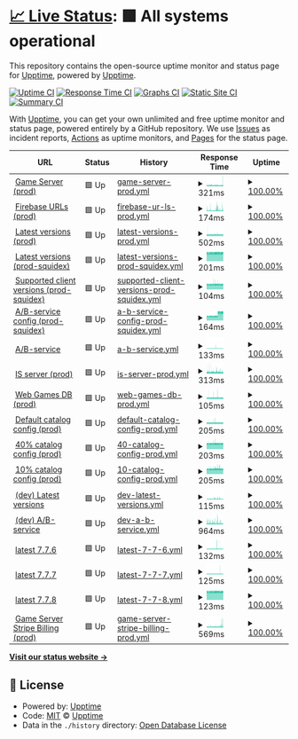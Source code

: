 # [📈 Live Status](https://upptime.github.io/upptime): <!--live status--> **🟩 All systems operational**

This repository contains the open-source uptime monitor and status page for [Upptime](https://upptime.js.org), powered by [Upptime](https://github.com/upptime/upptime).

[![Uptime CI](https://github.com/Zebrainy/upptime/workflows/Uptime%20CI/badge.svg)](https://github.com/Zebrainy/upptime/actions?query=workflow%3A%22Uptime+CI%22)
[![Response Time CI](https://github.com/Zebrainy/upptime/workflows/Response%20Time%20CI/badge.svg)](https://github.com/Zebrainy/upptime/actions?query=workflow%3A%22Response+Time+CI%22)
[![Graphs CI](https://github.com/Zebrainy/upptime/workflows/Graphs%20CI/badge.svg)](https://github.com/Zebrainy/upptime/actions?query=workflow%3A%22Graphs+CI%22)
[![Static Site CI](https://github.com/Zebrainy/upptime/workflows/Static%20Site%20CI/badge.svg)](https://github.com/Zebrainy/upptime/actions?query=workflow%3A%22Static+Site+CI%22)
[![Summary CI](https://github.com/Zebrainy/upptime/workflows/Summary%20CI/badge.svg)](https://github.com/Zebrainy/upptime/actions?query=workflow%3A%22Summary+CI%22)

With [Upptime](https://upptime.js.org), you can get your own unlimited and free uptime monitor and status page, powered entirely by a GitHub repository. We use [Issues](https://github.com/upptime/upptime/issues) as incident reports, [Actions](https://github.com/Zebrainy/upptime/actions) as uptime monitors, and [Pages](https://upptime.github.io/upptime) for the status page.

<!--start: status pages-->
<!-- This summary is generated by Upptime (https://github.com/upptime/upptime) -->
<!-- Do not edit this manually, your changes will be overwritten -->
<!-- prettier-ignore -->
| URL | Status | History | Response Time | Uptime |
| --- | ------ | ------- | ------------- | ------ |
| <img alt="" src="https://favicons.githubusercontent.com/api.skazbuka.org" height="13"> [Game Server (prod)](https://api.skazbuka.org/api/Version) | 🟩 Up | [game-server-prod.yml](https://github.com/Zebrainy/upptime/commits/HEAD/history/game-server-prod.yml) | <details><summary><img alt="Response time graph" src="./graphs/game-server-prod/response-time-week.png" height="20"> 321ms</summary><br><a href="https://Zebrainy.github.io/upptime/history/game-server-prod"><img alt="Response time 344" src="https://img.shields.io/endpoint?url=https%3A%2F%2Fraw.githubusercontent.com%2FZebrainy%2Fupptime%2FHEAD%2Fapi%2Fgame-server-prod%2Fresponse-time.json"></a><br><a href="https://Zebrainy.github.io/upptime/history/game-server-prod"><img alt="24-hour response time 310" src="https://img.shields.io/endpoint?url=https%3A%2F%2Fraw.githubusercontent.com%2FZebrainy%2Fupptime%2FHEAD%2Fapi%2Fgame-server-prod%2Fresponse-time-day.json"></a><br><a href="https://Zebrainy.github.io/upptime/history/game-server-prod"><img alt="7-day response time 321" src="https://img.shields.io/endpoint?url=https%3A%2F%2Fraw.githubusercontent.com%2FZebrainy%2Fupptime%2FHEAD%2Fapi%2Fgame-server-prod%2Fresponse-time-week.json"></a><br><a href="https://Zebrainy.github.io/upptime/history/game-server-prod"><img alt="30-day response time 339" src="https://img.shields.io/endpoint?url=https%3A%2F%2Fraw.githubusercontent.com%2FZebrainy%2Fupptime%2FHEAD%2Fapi%2Fgame-server-prod%2Fresponse-time-month.json"></a><br><a href="https://Zebrainy.github.io/upptime/history/game-server-prod"><img alt="1-year response time 344" src="https://img.shields.io/endpoint?url=https%3A%2F%2Fraw.githubusercontent.com%2FZebrainy%2Fupptime%2FHEAD%2Fapi%2Fgame-server-prod%2Fresponse-time-year.json"></a></details> | <details><summary><a href="https://Zebrainy.github.io/upptime/history/game-server-prod">100.00%</a></summary><a href="https://Zebrainy.github.io/upptime/history/game-server-prod"><img alt="All-time uptime 99.94%" src="https://img.shields.io/endpoint?url=https%3A%2F%2Fraw.githubusercontent.com%2FZebrainy%2Fupptime%2FHEAD%2Fapi%2Fgame-server-prod%2Fuptime.json"></a><br><a href="https://Zebrainy.github.io/upptime/history/game-server-prod"><img alt="24-hour uptime 100.00%" src="https://img.shields.io/endpoint?url=https%3A%2F%2Fraw.githubusercontent.com%2FZebrainy%2Fupptime%2FHEAD%2Fapi%2Fgame-server-prod%2Fuptime-day.json"></a><br><a href="https://Zebrainy.github.io/upptime/history/game-server-prod"><img alt="7-day uptime 100.00%" src="https://img.shields.io/endpoint?url=https%3A%2F%2Fraw.githubusercontent.com%2FZebrainy%2Fupptime%2FHEAD%2Fapi%2Fgame-server-prod%2Fuptime-week.json"></a><br><a href="https://Zebrainy.github.io/upptime/history/game-server-prod"><img alt="30-day uptime 99.98%" src="https://img.shields.io/endpoint?url=https%3A%2F%2Fraw.githubusercontent.com%2FZebrainy%2Fupptime%2FHEAD%2Fapi%2Fgame-server-prod%2Fuptime-month.json"></a><br><a href="https://Zebrainy.github.io/upptime/history/game-server-prod"><img alt="1-year uptime 99.94%" src="https://img.shields.io/endpoint?url=https%3A%2F%2Fraw.githubusercontent.com%2FZebrainy%2Fupptime%2FHEAD%2Fapi%2Fgame-server-prod%2Fuptime-year.json"></a></details>
| <img alt="" src="https://favicons.githubusercontent.com/api-7872423500061383086-499814.firebaseio.com" height="13"> [Firebase URLs (prod)](https://api-7872423500061383086-499814.firebaseio.com/config/urls/v3.json) | 🟩 Up | [firebase-ur-ls-prod.yml](https://github.com/Zebrainy/upptime/commits/HEAD/history/firebase-ur-ls-prod.yml) | <details><summary><img alt="Response time graph" src="./graphs/firebase-ur-ls-prod/response-time-week.png" height="20"> 174ms</summary><br><a href="https://Zebrainy.github.io/upptime/history/firebase-ur-ls-prod"><img alt="Response time 173" src="https://img.shields.io/endpoint?url=https%3A%2F%2Fraw.githubusercontent.com%2FZebrainy%2Fupptime%2FHEAD%2Fapi%2Ffirebase-ur-ls-prod%2Fresponse-time.json"></a><br><a href="https://Zebrainy.github.io/upptime/history/firebase-ur-ls-prod"><img alt="24-hour response time 176" src="https://img.shields.io/endpoint?url=https%3A%2F%2Fraw.githubusercontent.com%2FZebrainy%2Fupptime%2FHEAD%2Fapi%2Ffirebase-ur-ls-prod%2Fresponse-time-day.json"></a><br><a href="https://Zebrainy.github.io/upptime/history/firebase-ur-ls-prod"><img alt="7-day response time 174" src="https://img.shields.io/endpoint?url=https%3A%2F%2Fraw.githubusercontent.com%2FZebrainy%2Fupptime%2FHEAD%2Fapi%2Ffirebase-ur-ls-prod%2Fresponse-time-week.json"></a><br><a href="https://Zebrainy.github.io/upptime/history/firebase-ur-ls-prod"><img alt="30-day response time 168" src="https://img.shields.io/endpoint?url=https%3A%2F%2Fraw.githubusercontent.com%2FZebrainy%2Fupptime%2FHEAD%2Fapi%2Ffirebase-ur-ls-prod%2Fresponse-time-month.json"></a><br><a href="https://Zebrainy.github.io/upptime/history/firebase-ur-ls-prod"><img alt="1-year response time 173" src="https://img.shields.io/endpoint?url=https%3A%2F%2Fraw.githubusercontent.com%2FZebrainy%2Fupptime%2FHEAD%2Fapi%2Ffirebase-ur-ls-prod%2Fresponse-time-year.json"></a></details> | <details><summary><a href="https://Zebrainy.github.io/upptime/history/firebase-ur-ls-prod">100.00%</a></summary><a href="https://Zebrainy.github.io/upptime/history/firebase-ur-ls-prod"><img alt="All-time uptime 100.00%" src="https://img.shields.io/endpoint?url=https%3A%2F%2Fraw.githubusercontent.com%2FZebrainy%2Fupptime%2FHEAD%2Fapi%2Ffirebase-ur-ls-prod%2Fuptime.json"></a><br><a href="https://Zebrainy.github.io/upptime/history/firebase-ur-ls-prod"><img alt="24-hour uptime 100.00%" src="https://img.shields.io/endpoint?url=https%3A%2F%2Fraw.githubusercontent.com%2FZebrainy%2Fupptime%2FHEAD%2Fapi%2Ffirebase-ur-ls-prod%2Fuptime-day.json"></a><br><a href="https://Zebrainy.github.io/upptime/history/firebase-ur-ls-prod"><img alt="7-day uptime 100.00%" src="https://img.shields.io/endpoint?url=https%3A%2F%2Fraw.githubusercontent.com%2FZebrainy%2Fupptime%2FHEAD%2Fapi%2Ffirebase-ur-ls-prod%2Fuptime-week.json"></a><br><a href="https://Zebrainy.github.io/upptime/history/firebase-ur-ls-prod"><img alt="30-day uptime 100.00%" src="https://img.shields.io/endpoint?url=https%3A%2F%2Fraw.githubusercontent.com%2FZebrainy%2Fupptime%2FHEAD%2Fapi%2Ffirebase-ur-ls-prod%2Fuptime-month.json"></a><br><a href="https://Zebrainy.github.io/upptime/history/firebase-ur-ls-prod"><img alt="1-year uptime 100.00%" src="https://img.shields.io/endpoint?url=https%3A%2F%2Fraw.githubusercontent.com%2FZebrainy%2Fupptime%2FHEAD%2Fapi%2Ffirebase-ur-ls-prod%2Fuptime-year.json"></a></details>
| <img alt="" src="https://favicons.githubusercontent.com/prod.zebr-a.com" height="13"> [Latest versions (prod)](https://prod.zebr-a.com/latest/config) | 🟩 Up | [latest-versions-prod.yml](https://github.com/Zebrainy/upptime/commits/HEAD/history/latest-versions-prod.yml) | <details><summary><img alt="Response time graph" src="./graphs/latest-versions-prod/response-time-week.png" height="20"> 502ms</summary><br><a href="https://Zebrainy.github.io/upptime/history/latest-versions-prod"><img alt="Response time 465" src="https://img.shields.io/endpoint?url=https%3A%2F%2Fraw.githubusercontent.com%2FZebrainy%2Fupptime%2FHEAD%2Fapi%2Flatest-versions-prod%2Fresponse-time.json"></a><br><a href="https://Zebrainy.github.io/upptime/history/latest-versions-prod"><img alt="24-hour response time 507" src="https://img.shields.io/endpoint?url=https%3A%2F%2Fraw.githubusercontent.com%2FZebrainy%2Fupptime%2FHEAD%2Fapi%2Flatest-versions-prod%2Fresponse-time-day.json"></a><br><a href="https://Zebrainy.github.io/upptime/history/latest-versions-prod"><img alt="7-day response time 502" src="https://img.shields.io/endpoint?url=https%3A%2F%2Fraw.githubusercontent.com%2FZebrainy%2Fupptime%2FHEAD%2Fapi%2Flatest-versions-prod%2Fresponse-time-week.json"></a><br><a href="https://Zebrainy.github.io/upptime/history/latest-versions-prod"><img alt="30-day response time 463" src="https://img.shields.io/endpoint?url=https%3A%2F%2Fraw.githubusercontent.com%2FZebrainy%2Fupptime%2FHEAD%2Fapi%2Flatest-versions-prod%2Fresponse-time-month.json"></a><br><a href="https://Zebrainy.github.io/upptime/history/latest-versions-prod"><img alt="1-year response time 465" src="https://img.shields.io/endpoint?url=https%3A%2F%2Fraw.githubusercontent.com%2FZebrainy%2Fupptime%2FHEAD%2Fapi%2Flatest-versions-prod%2Fresponse-time-year.json"></a></details> | <details><summary><a href="https://Zebrainy.github.io/upptime/history/latest-versions-prod">100.00%</a></summary><a href="https://Zebrainy.github.io/upptime/history/latest-versions-prod"><img alt="All-time uptime 100.00%" src="https://img.shields.io/endpoint?url=https%3A%2F%2Fraw.githubusercontent.com%2FZebrainy%2Fupptime%2FHEAD%2Fapi%2Flatest-versions-prod%2Fuptime.json"></a><br><a href="https://Zebrainy.github.io/upptime/history/latest-versions-prod"><img alt="24-hour uptime 100.00%" src="https://img.shields.io/endpoint?url=https%3A%2F%2Fraw.githubusercontent.com%2FZebrainy%2Fupptime%2FHEAD%2Fapi%2Flatest-versions-prod%2Fuptime-day.json"></a><br><a href="https://Zebrainy.github.io/upptime/history/latest-versions-prod"><img alt="7-day uptime 100.00%" src="https://img.shields.io/endpoint?url=https%3A%2F%2Fraw.githubusercontent.com%2FZebrainy%2Fupptime%2FHEAD%2Fapi%2Flatest-versions-prod%2Fuptime-week.json"></a><br><a href="https://Zebrainy.github.io/upptime/history/latest-versions-prod"><img alt="30-day uptime 100.00%" src="https://img.shields.io/endpoint?url=https%3A%2F%2Fraw.githubusercontent.com%2FZebrainy%2Fupptime%2FHEAD%2Fapi%2Flatest-versions-prod%2Fuptime-month.json"></a><br><a href="https://Zebrainy.github.io/upptime/history/latest-versions-prod"><img alt="1-year uptime 100.00%" src="https://img.shields.io/endpoint?url=https%3A%2F%2Fraw.githubusercontent.com%2FZebrainy%2Fupptime%2FHEAD%2Fapi%2Flatest-versions-prod%2Fuptime-year.json"></a></details>
| <img alt="" src="https://favicons.githubusercontent.com/prod.zebr-a.com" height="13"> [Latest versions (prod-squidex)](https://prod.zebr-a.com/squidex/cache/6402afa4-b358-4d06-875d-d3fc1f3f78cd) | 🟩 Up | [latest-versions-prod-squidex.yml](https://github.com/Zebrainy/upptime/commits/HEAD/history/latest-versions-prod-squidex.yml) | <details><summary><img alt="Response time graph" src="./graphs/latest-versions-prod-squidex/response-time-week.png" height="20"> 201ms</summary><br><a href="https://Zebrainy.github.io/upptime/history/latest-versions-prod-squidex"><img alt="Response time 136" src="https://img.shields.io/endpoint?url=https%3A%2F%2Fraw.githubusercontent.com%2FZebrainy%2Fupptime%2FHEAD%2Fapi%2Flatest-versions-prod-squidex%2Fresponse-time.json"></a><br><a href="https://Zebrainy.github.io/upptime/history/latest-versions-prod-squidex"><img alt="24-hour response time 201" src="https://img.shields.io/endpoint?url=https%3A%2F%2Fraw.githubusercontent.com%2FZebrainy%2Fupptime%2FHEAD%2Fapi%2Flatest-versions-prod-squidex%2Fresponse-time-day.json"></a><br><a href="https://Zebrainy.github.io/upptime/history/latest-versions-prod-squidex"><img alt="7-day response time 201" src="https://img.shields.io/endpoint?url=https%3A%2F%2Fraw.githubusercontent.com%2FZebrainy%2Fupptime%2FHEAD%2Fapi%2Flatest-versions-prod-squidex%2Fresponse-time-week.json"></a><br><a href="https://Zebrainy.github.io/upptime/history/latest-versions-prod-squidex"><img alt="30-day response time 145" src="https://img.shields.io/endpoint?url=https%3A%2F%2Fraw.githubusercontent.com%2FZebrainy%2Fupptime%2FHEAD%2Fapi%2Flatest-versions-prod-squidex%2Fresponse-time-month.json"></a><br><a href="https://Zebrainy.github.io/upptime/history/latest-versions-prod-squidex"><img alt="1-year response time 136" src="https://img.shields.io/endpoint?url=https%3A%2F%2Fraw.githubusercontent.com%2FZebrainy%2Fupptime%2FHEAD%2Fapi%2Flatest-versions-prod-squidex%2Fresponse-time-year.json"></a></details> | <details><summary><a href="https://Zebrainy.github.io/upptime/history/latest-versions-prod-squidex">100.00%</a></summary><a href="https://Zebrainy.github.io/upptime/history/latest-versions-prod-squidex"><img alt="All-time uptime 100.00%" src="https://img.shields.io/endpoint?url=https%3A%2F%2Fraw.githubusercontent.com%2FZebrainy%2Fupptime%2FHEAD%2Fapi%2Flatest-versions-prod-squidex%2Fuptime.json"></a><br><a href="https://Zebrainy.github.io/upptime/history/latest-versions-prod-squidex"><img alt="24-hour uptime 100.00%" src="https://img.shields.io/endpoint?url=https%3A%2F%2Fraw.githubusercontent.com%2FZebrainy%2Fupptime%2FHEAD%2Fapi%2Flatest-versions-prod-squidex%2Fuptime-day.json"></a><br><a href="https://Zebrainy.github.io/upptime/history/latest-versions-prod-squidex"><img alt="7-day uptime 100.00%" src="https://img.shields.io/endpoint?url=https%3A%2F%2Fraw.githubusercontent.com%2FZebrainy%2Fupptime%2FHEAD%2Fapi%2Flatest-versions-prod-squidex%2Fuptime-week.json"></a><br><a href="https://Zebrainy.github.io/upptime/history/latest-versions-prod-squidex"><img alt="30-day uptime 100.00%" src="https://img.shields.io/endpoint?url=https%3A%2F%2Fraw.githubusercontent.com%2FZebrainy%2Fupptime%2FHEAD%2Fapi%2Flatest-versions-prod-squidex%2Fuptime-month.json"></a><br><a href="https://Zebrainy.github.io/upptime/history/latest-versions-prod-squidex"><img alt="1-year uptime 100.00%" src="https://img.shields.io/endpoint?url=https%3A%2F%2Fraw.githubusercontent.com%2FZebrainy%2Fupptime%2FHEAD%2Fapi%2Flatest-versions-prod-squidex%2Fuptime-year.json"></a></details>
| <img alt="" src="https://favicons.githubusercontent.com/prod.zebr-a.com" height="13"> [Supported client versions (prod-squidex)](https://prod.zebr-a.com/squidex/cache/b6b3b942-77fd-4417-ba91-0879a2c0c5a7) | 🟩 Up | [supported-client-versions-prod-squidex.yml](https://github.com/Zebrainy/upptime/commits/HEAD/history/supported-client-versions-prod-squidex.yml) | <details><summary><img alt="Response time graph" src="./graphs/supported-client-versions-prod-squidex/response-time-week.png" height="20"> 104ms</summary><br><a href="https://Zebrainy.github.io/upptime/history/supported-client-versions-prod-squidex"><img alt="Response time 104" src="https://img.shields.io/endpoint?url=https%3A%2F%2Fraw.githubusercontent.com%2FZebrainy%2Fupptime%2FHEAD%2Fapi%2Fsupported-client-versions-prod-squidex%2Fresponse-time.json"></a><br><a href="https://Zebrainy.github.io/upptime/history/supported-client-versions-prod-squidex"><img alt="24-hour response time 104" src="https://img.shields.io/endpoint?url=https%3A%2F%2Fraw.githubusercontent.com%2FZebrainy%2Fupptime%2FHEAD%2Fapi%2Fsupported-client-versions-prod-squidex%2Fresponse-time-day.json"></a><br><a href="https://Zebrainy.github.io/upptime/history/supported-client-versions-prod-squidex"><img alt="7-day response time 104" src="https://img.shields.io/endpoint?url=https%3A%2F%2Fraw.githubusercontent.com%2FZebrainy%2Fupptime%2FHEAD%2Fapi%2Fsupported-client-versions-prod-squidex%2Fresponse-time-week.json"></a><br><a href="https://Zebrainy.github.io/upptime/history/supported-client-versions-prod-squidex"><img alt="30-day response time 103" src="https://img.shields.io/endpoint?url=https%3A%2F%2Fraw.githubusercontent.com%2FZebrainy%2Fupptime%2FHEAD%2Fapi%2Fsupported-client-versions-prod-squidex%2Fresponse-time-month.json"></a><br><a href="https://Zebrainy.github.io/upptime/history/supported-client-versions-prod-squidex"><img alt="1-year response time 104" src="https://img.shields.io/endpoint?url=https%3A%2F%2Fraw.githubusercontent.com%2FZebrainy%2Fupptime%2FHEAD%2Fapi%2Fsupported-client-versions-prod-squidex%2Fresponse-time-year.json"></a></details> | <details><summary><a href="https://Zebrainy.github.io/upptime/history/supported-client-versions-prod-squidex">100.00%</a></summary><a href="https://Zebrainy.github.io/upptime/history/supported-client-versions-prod-squidex"><img alt="All-time uptime 100.00%" src="https://img.shields.io/endpoint?url=https%3A%2F%2Fraw.githubusercontent.com%2FZebrainy%2Fupptime%2FHEAD%2Fapi%2Fsupported-client-versions-prod-squidex%2Fuptime.json"></a><br><a href="https://Zebrainy.github.io/upptime/history/supported-client-versions-prod-squidex"><img alt="24-hour uptime 100.00%" src="https://img.shields.io/endpoint?url=https%3A%2F%2Fraw.githubusercontent.com%2FZebrainy%2Fupptime%2FHEAD%2Fapi%2Fsupported-client-versions-prod-squidex%2Fuptime-day.json"></a><br><a href="https://Zebrainy.github.io/upptime/history/supported-client-versions-prod-squidex"><img alt="7-day uptime 100.00%" src="https://img.shields.io/endpoint?url=https%3A%2F%2Fraw.githubusercontent.com%2FZebrainy%2Fupptime%2FHEAD%2Fapi%2Fsupported-client-versions-prod-squidex%2Fuptime-week.json"></a><br><a href="https://Zebrainy.github.io/upptime/history/supported-client-versions-prod-squidex"><img alt="30-day uptime 100.00%" src="https://img.shields.io/endpoint?url=https%3A%2F%2Fraw.githubusercontent.com%2FZebrainy%2Fupptime%2FHEAD%2Fapi%2Fsupported-client-versions-prod-squidex%2Fuptime-month.json"></a><br><a href="https://Zebrainy.github.io/upptime/history/supported-client-versions-prod-squidex"><img alt="1-year uptime 100.00%" src="https://img.shields.io/endpoint?url=https%3A%2F%2Fraw.githubusercontent.com%2FZebrainy%2Fupptime%2FHEAD%2Fapi%2Fsupported-client-versions-prod-squidex%2Fuptime-year.json"></a></details>
| <img alt="" src="https://favicons.githubusercontent.com/prod.zebr-a.com" height="13"> [A/B-service config (prod-squidex)](https://prod.zebr-a.com/squidex/cache/63b8e574-6ee8-4bda-bbbb-8cab184f4db9) | 🟩 Up | [a-b-service-config-prod-squidex.yml](https://github.com/Zebrainy/upptime/commits/HEAD/history/a-b-service-config-prod-squidex.yml) | <details><summary><img alt="Response time graph" src="./graphs/a-b-service-config-prod-squidex/response-time-week.png" height="20"> 164ms</summary><br><a href="https://Zebrainy.github.io/upptime/history/a-b-service-config-prod-squidex"><img alt="Response time 120" src="https://img.shields.io/endpoint?url=https%3A%2F%2Fraw.githubusercontent.com%2FZebrainy%2Fupptime%2FHEAD%2Fapi%2Fa-b-service-config-prod-squidex%2Fresponse-time.json"></a><br><a href="https://Zebrainy.github.io/upptime/history/a-b-service-config-prod-squidex"><img alt="24-hour response time 200" src="https://img.shields.io/endpoint?url=https%3A%2F%2Fraw.githubusercontent.com%2FZebrainy%2Fupptime%2FHEAD%2Fapi%2Fa-b-service-config-prod-squidex%2Fresponse-time-day.json"></a><br><a href="https://Zebrainy.github.io/upptime/history/a-b-service-config-prod-squidex"><img alt="7-day response time 164" src="https://img.shields.io/endpoint?url=https%3A%2F%2Fraw.githubusercontent.com%2FZebrainy%2Fupptime%2FHEAD%2Fapi%2Fa-b-service-config-prod-squidex%2Fresponse-time-week.json"></a><br><a href="https://Zebrainy.github.io/upptime/history/a-b-service-config-prod-squidex"><img alt="30-day response time 120" src="https://img.shields.io/endpoint?url=https%3A%2F%2Fraw.githubusercontent.com%2FZebrainy%2Fupptime%2FHEAD%2Fapi%2Fa-b-service-config-prod-squidex%2Fresponse-time-month.json"></a><br><a href="https://Zebrainy.github.io/upptime/history/a-b-service-config-prod-squidex"><img alt="1-year response time 120" src="https://img.shields.io/endpoint?url=https%3A%2F%2Fraw.githubusercontent.com%2FZebrainy%2Fupptime%2FHEAD%2Fapi%2Fa-b-service-config-prod-squidex%2Fresponse-time-year.json"></a></details> | <details><summary><a href="https://Zebrainy.github.io/upptime/history/a-b-service-config-prod-squidex">100.00%</a></summary><a href="https://Zebrainy.github.io/upptime/history/a-b-service-config-prod-squidex"><img alt="All-time uptime 100.00%" src="https://img.shields.io/endpoint?url=https%3A%2F%2Fraw.githubusercontent.com%2FZebrainy%2Fupptime%2FHEAD%2Fapi%2Fa-b-service-config-prod-squidex%2Fuptime.json"></a><br><a href="https://Zebrainy.github.io/upptime/history/a-b-service-config-prod-squidex"><img alt="24-hour uptime 100.00%" src="https://img.shields.io/endpoint?url=https%3A%2F%2Fraw.githubusercontent.com%2FZebrainy%2Fupptime%2FHEAD%2Fapi%2Fa-b-service-config-prod-squidex%2Fuptime-day.json"></a><br><a href="https://Zebrainy.github.io/upptime/history/a-b-service-config-prod-squidex"><img alt="7-day uptime 100.00%" src="https://img.shields.io/endpoint?url=https%3A%2F%2Fraw.githubusercontent.com%2FZebrainy%2Fupptime%2FHEAD%2Fapi%2Fa-b-service-config-prod-squidex%2Fuptime-week.json"></a><br><a href="https://Zebrainy.github.io/upptime/history/a-b-service-config-prod-squidex"><img alt="30-day uptime 100.00%" src="https://img.shields.io/endpoint?url=https%3A%2F%2Fraw.githubusercontent.com%2FZebrainy%2Fupptime%2FHEAD%2Fapi%2Fa-b-service-config-prod-squidex%2Fuptime-month.json"></a><br><a href="https://Zebrainy.github.io/upptime/history/a-b-service-config-prod-squidex"><img alt="1-year uptime 100.00%" src="https://img.shields.io/endpoint?url=https%3A%2F%2Fraw.githubusercontent.com%2FZebrainy%2Fupptime%2FHEAD%2Fapi%2Fa-b-service-config-prod-squidex%2Fuptime-year.json"></a></details>
| <img alt="" src="https://favicons.githubusercontent.com/prod.zebr-a.com" height="13"> [A/B-service](https://prod.zebr-a.com/ab/abconfig/test_config) | 🟩 Up | [a-b-service.yml](https://github.com/Zebrainy/upptime/commits/HEAD/history/a-b-service.yml) | <details><summary><img alt="Response time graph" src="./graphs/a-b-service/response-time-week.png" height="20"> 133ms</summary><br><a href="https://Zebrainy.github.io/upptime/history/a-b-service"><img alt="Response time 280" src="https://img.shields.io/endpoint?url=https%3A%2F%2Fraw.githubusercontent.com%2FZebrainy%2Fupptime%2FHEAD%2Fapi%2Fa-b-service%2Fresponse-time.json"></a><br><a href="https://Zebrainy.github.io/upptime/history/a-b-service"><img alt="24-hour response time 127" src="https://img.shields.io/endpoint?url=https%3A%2F%2Fraw.githubusercontent.com%2FZebrainy%2Fupptime%2FHEAD%2Fapi%2Fa-b-service%2Fresponse-time-day.json"></a><br><a href="https://Zebrainy.github.io/upptime/history/a-b-service"><img alt="7-day response time 133" src="https://img.shields.io/endpoint?url=https%3A%2F%2Fraw.githubusercontent.com%2FZebrainy%2Fupptime%2FHEAD%2Fapi%2Fa-b-service%2Fresponse-time-week.json"></a><br><a href="https://Zebrainy.github.io/upptime/history/a-b-service"><img alt="30-day response time 257" src="https://img.shields.io/endpoint?url=https%3A%2F%2Fraw.githubusercontent.com%2FZebrainy%2Fupptime%2FHEAD%2Fapi%2Fa-b-service%2Fresponse-time-month.json"></a><br><a href="https://Zebrainy.github.io/upptime/history/a-b-service"><img alt="1-year response time 280" src="https://img.shields.io/endpoint?url=https%3A%2F%2Fraw.githubusercontent.com%2FZebrainy%2Fupptime%2FHEAD%2Fapi%2Fa-b-service%2Fresponse-time-year.json"></a></details> | <details><summary><a href="https://Zebrainy.github.io/upptime/history/a-b-service">100.00%</a></summary><a href="https://Zebrainy.github.io/upptime/history/a-b-service"><img alt="All-time uptime 99.98%" src="https://img.shields.io/endpoint?url=https%3A%2F%2Fraw.githubusercontent.com%2FZebrainy%2Fupptime%2FHEAD%2Fapi%2Fa-b-service%2Fuptime.json"></a><br><a href="https://Zebrainy.github.io/upptime/history/a-b-service"><img alt="24-hour uptime 100.00%" src="https://img.shields.io/endpoint?url=https%3A%2F%2Fraw.githubusercontent.com%2FZebrainy%2Fupptime%2FHEAD%2Fapi%2Fa-b-service%2Fuptime-day.json"></a><br><a href="https://Zebrainy.github.io/upptime/history/a-b-service"><img alt="7-day uptime 100.00%" src="https://img.shields.io/endpoint?url=https%3A%2F%2Fraw.githubusercontent.com%2FZebrainy%2Fupptime%2FHEAD%2Fapi%2Fa-b-service%2Fuptime-week.json"></a><br><a href="https://Zebrainy.github.io/upptime/history/a-b-service"><img alt="30-day uptime 99.97%" src="https://img.shields.io/endpoint?url=https%3A%2F%2Fraw.githubusercontent.com%2FZebrainy%2Fupptime%2FHEAD%2Fapi%2Fa-b-service%2Fuptime-month.json"></a><br><a href="https://Zebrainy.github.io/upptime/history/a-b-service"><img alt="1-year uptime 99.98%" src="https://img.shields.io/endpoint?url=https%3A%2F%2Fraw.githubusercontent.com%2FZebrainy%2Fupptime%2FHEAD%2Fapi%2Fa-b-service%2Fuptime-year.json"></a></details>
| <img alt="" src="https://favicons.githubusercontent.com/is.skazbuka.org" height="13"> [IS server (prod)](https://is.skazbuka.org/) | 🟩 Up | [is-server-prod.yml](https://github.com/Zebrainy/upptime/commits/HEAD/history/is-server-prod.yml) | <details><summary><img alt="Response time graph" src="./graphs/is-server-prod/response-time-week.png" height="20"> 313ms</summary><br><a href="https://Zebrainy.github.io/upptime/history/is-server-prod"><img alt="Response time 293" src="https://img.shields.io/endpoint?url=https%3A%2F%2Fraw.githubusercontent.com%2FZebrainy%2Fupptime%2FHEAD%2Fapi%2Fis-server-prod%2Fresponse-time.json"></a><br><a href="https://Zebrainy.github.io/upptime/history/is-server-prod"><img alt="24-hour response time 360" src="https://img.shields.io/endpoint?url=https%3A%2F%2Fraw.githubusercontent.com%2FZebrainy%2Fupptime%2FHEAD%2Fapi%2Fis-server-prod%2Fresponse-time-day.json"></a><br><a href="https://Zebrainy.github.io/upptime/history/is-server-prod"><img alt="7-day response time 313" src="https://img.shields.io/endpoint?url=https%3A%2F%2Fraw.githubusercontent.com%2FZebrainy%2Fupptime%2FHEAD%2Fapi%2Fis-server-prod%2Fresponse-time-week.json"></a><br><a href="https://Zebrainy.github.io/upptime/history/is-server-prod"><img alt="30-day response time 294" src="https://img.shields.io/endpoint?url=https%3A%2F%2Fraw.githubusercontent.com%2FZebrainy%2Fupptime%2FHEAD%2Fapi%2Fis-server-prod%2Fresponse-time-month.json"></a><br><a href="https://Zebrainy.github.io/upptime/history/is-server-prod"><img alt="1-year response time 293" src="https://img.shields.io/endpoint?url=https%3A%2F%2Fraw.githubusercontent.com%2FZebrainy%2Fupptime%2FHEAD%2Fapi%2Fis-server-prod%2Fresponse-time-year.json"></a></details> | <details><summary><a href="https://Zebrainy.github.io/upptime/history/is-server-prod">100.00%</a></summary><a href="https://Zebrainy.github.io/upptime/history/is-server-prod"><img alt="All-time uptime 99.91%" src="https://img.shields.io/endpoint?url=https%3A%2F%2Fraw.githubusercontent.com%2FZebrainy%2Fupptime%2FHEAD%2Fapi%2Fis-server-prod%2Fuptime.json"></a><br><a href="https://Zebrainy.github.io/upptime/history/is-server-prod"><img alt="24-hour uptime 100.00%" src="https://img.shields.io/endpoint?url=https%3A%2F%2Fraw.githubusercontent.com%2FZebrainy%2Fupptime%2FHEAD%2Fapi%2Fis-server-prod%2Fuptime-day.json"></a><br><a href="https://Zebrainy.github.io/upptime/history/is-server-prod"><img alt="7-day uptime 100.00%" src="https://img.shields.io/endpoint?url=https%3A%2F%2Fraw.githubusercontent.com%2FZebrainy%2Fupptime%2FHEAD%2Fapi%2Fis-server-prod%2Fuptime-week.json"></a><br><a href="https://Zebrainy.github.io/upptime/history/is-server-prod"><img alt="30-day uptime 99.96%" src="https://img.shields.io/endpoint?url=https%3A%2F%2Fraw.githubusercontent.com%2FZebrainy%2Fupptime%2FHEAD%2Fapi%2Fis-server-prod%2Fuptime-month.json"></a><br><a href="https://Zebrainy.github.io/upptime/history/is-server-prod"><img alt="1-year uptime 99.91%" src="https://img.shields.io/endpoint?url=https%3A%2F%2Fraw.githubusercontent.com%2FZebrainy%2Fupptime%2FHEAD%2Fapi%2Fis-server-prod%2Fuptime-year.json"></a></details>
| <img alt="" src="https://favicons.githubusercontent.com/prod.zebr-a.com" height="13"> [Web Games DB (prod)](https://prod.zebr-a.com/squidex/cache/dc0acf63-174a-43ab-8dd4-9ee5279aea5b) | 🟩 Up | [web-games-db-prod.yml](https://github.com/Zebrainy/upptime/commits/HEAD/history/web-games-db-prod.yml) | <details><summary><img alt="Response time graph" src="./graphs/web-games-db-prod/response-time-week.png" height="20"> 105ms</summary><br><a href="https://Zebrainy.github.io/upptime/history/web-games-db-prod"><img alt="Response time 108" src="https://img.shields.io/endpoint?url=https%3A%2F%2Fraw.githubusercontent.com%2FZebrainy%2Fupptime%2FHEAD%2Fapi%2Fweb-games-db-prod%2Fresponse-time.json"></a><br><a href="https://Zebrainy.github.io/upptime/history/web-games-db-prod"><img alt="24-hour response time 105" src="https://img.shields.io/endpoint?url=https%3A%2F%2Fraw.githubusercontent.com%2FZebrainy%2Fupptime%2FHEAD%2Fapi%2Fweb-games-db-prod%2Fresponse-time-day.json"></a><br><a href="https://Zebrainy.github.io/upptime/history/web-games-db-prod"><img alt="7-day response time 105" src="https://img.shields.io/endpoint?url=https%3A%2F%2Fraw.githubusercontent.com%2FZebrainy%2Fupptime%2FHEAD%2Fapi%2Fweb-games-db-prod%2Fresponse-time-week.json"></a><br><a href="https://Zebrainy.github.io/upptime/history/web-games-db-prod"><img alt="30-day response time 107" src="https://img.shields.io/endpoint?url=https%3A%2F%2Fraw.githubusercontent.com%2FZebrainy%2Fupptime%2FHEAD%2Fapi%2Fweb-games-db-prod%2Fresponse-time-month.json"></a><br><a href="https://Zebrainy.github.io/upptime/history/web-games-db-prod"><img alt="1-year response time 108" src="https://img.shields.io/endpoint?url=https%3A%2F%2Fraw.githubusercontent.com%2FZebrainy%2Fupptime%2FHEAD%2Fapi%2Fweb-games-db-prod%2Fresponse-time-year.json"></a></details> | <details><summary><a href="https://Zebrainy.github.io/upptime/history/web-games-db-prod">100.00%</a></summary><a href="https://Zebrainy.github.io/upptime/history/web-games-db-prod"><img alt="All-time uptime 99.98%" src="https://img.shields.io/endpoint?url=https%3A%2F%2Fraw.githubusercontent.com%2FZebrainy%2Fupptime%2FHEAD%2Fapi%2Fweb-games-db-prod%2Fuptime.json"></a><br><a href="https://Zebrainy.github.io/upptime/history/web-games-db-prod"><img alt="24-hour uptime 100.00%" src="https://img.shields.io/endpoint?url=https%3A%2F%2Fraw.githubusercontent.com%2FZebrainy%2Fupptime%2FHEAD%2Fapi%2Fweb-games-db-prod%2Fuptime-day.json"></a><br><a href="https://Zebrainy.github.io/upptime/history/web-games-db-prod"><img alt="7-day uptime 100.00%" src="https://img.shields.io/endpoint?url=https%3A%2F%2Fraw.githubusercontent.com%2FZebrainy%2Fupptime%2FHEAD%2Fapi%2Fweb-games-db-prod%2Fuptime-week.json"></a><br><a href="https://Zebrainy.github.io/upptime/history/web-games-db-prod"><img alt="30-day uptime 100.00%" src="https://img.shields.io/endpoint?url=https%3A%2F%2Fraw.githubusercontent.com%2FZebrainy%2Fupptime%2FHEAD%2Fapi%2Fweb-games-db-prod%2Fuptime-month.json"></a><br><a href="https://Zebrainy.github.io/upptime/history/web-games-db-prod"><img alt="1-year uptime 99.98%" src="https://img.shields.io/endpoint?url=https%3A%2F%2Fraw.githubusercontent.com%2FZebrainy%2Fupptime%2FHEAD%2Fapi%2Fweb-games-db-prod%2Fuptime-year.json"></a></details>
| <img alt="" src="https://favicons.githubusercontent.com/prod.zebr-a.com" height="13"> [Default catalog config (prod)](https://prod.zebr-a.com/squidex/cache/27c45b39-7ab2-447c-b43c-4da9a2fbd271) | 🟩 Up | [default-catalog-config-prod.yml](https://github.com/Zebrainy/upptime/commits/HEAD/history/default-catalog-config-prod.yml) | <details><summary><img alt="Response time graph" src="./graphs/default-catalog-config-prod/response-time-week.png" height="20"> 205ms</summary><br><a href="https://Zebrainy.github.io/upptime/history/default-catalog-config-prod"><img alt="Response time 209" src="https://img.shields.io/endpoint?url=https%3A%2F%2Fraw.githubusercontent.com%2FZebrainy%2Fupptime%2FHEAD%2Fapi%2Fdefault-catalog-config-prod%2Fresponse-time.json"></a><br><a href="https://Zebrainy.github.io/upptime/history/default-catalog-config-prod"><img alt="24-hour response time 202" src="https://img.shields.io/endpoint?url=https%3A%2F%2Fraw.githubusercontent.com%2FZebrainy%2Fupptime%2FHEAD%2Fapi%2Fdefault-catalog-config-prod%2Fresponse-time-day.json"></a><br><a href="https://Zebrainy.github.io/upptime/history/default-catalog-config-prod"><img alt="7-day response time 205" src="https://img.shields.io/endpoint?url=https%3A%2F%2Fraw.githubusercontent.com%2FZebrainy%2Fupptime%2FHEAD%2Fapi%2Fdefault-catalog-config-prod%2Fresponse-time-week.json"></a><br><a href="https://Zebrainy.github.io/upptime/history/default-catalog-config-prod"><img alt="30-day response time 204" src="https://img.shields.io/endpoint?url=https%3A%2F%2Fraw.githubusercontent.com%2FZebrainy%2Fupptime%2FHEAD%2Fapi%2Fdefault-catalog-config-prod%2Fresponse-time-month.json"></a><br><a href="https://Zebrainy.github.io/upptime/history/default-catalog-config-prod"><img alt="1-year response time 209" src="https://img.shields.io/endpoint?url=https%3A%2F%2Fraw.githubusercontent.com%2FZebrainy%2Fupptime%2FHEAD%2Fapi%2Fdefault-catalog-config-prod%2Fresponse-time-year.json"></a></details> | <details><summary><a href="https://Zebrainy.github.io/upptime/history/default-catalog-config-prod">100.00%</a></summary><a href="https://Zebrainy.github.io/upptime/history/default-catalog-config-prod"><img alt="All-time uptime 100.00%" src="https://img.shields.io/endpoint?url=https%3A%2F%2Fraw.githubusercontent.com%2FZebrainy%2Fupptime%2FHEAD%2Fapi%2Fdefault-catalog-config-prod%2Fuptime.json"></a><br><a href="https://Zebrainy.github.io/upptime/history/default-catalog-config-prod"><img alt="24-hour uptime 100.00%" src="https://img.shields.io/endpoint?url=https%3A%2F%2Fraw.githubusercontent.com%2FZebrainy%2Fupptime%2FHEAD%2Fapi%2Fdefault-catalog-config-prod%2Fuptime-day.json"></a><br><a href="https://Zebrainy.github.io/upptime/history/default-catalog-config-prod"><img alt="7-day uptime 100.00%" src="https://img.shields.io/endpoint?url=https%3A%2F%2Fraw.githubusercontent.com%2FZebrainy%2Fupptime%2FHEAD%2Fapi%2Fdefault-catalog-config-prod%2Fuptime-week.json"></a><br><a href="https://Zebrainy.github.io/upptime/history/default-catalog-config-prod"><img alt="30-day uptime 100.00%" src="https://img.shields.io/endpoint?url=https%3A%2F%2Fraw.githubusercontent.com%2FZebrainy%2Fupptime%2FHEAD%2Fapi%2Fdefault-catalog-config-prod%2Fuptime-month.json"></a><br><a href="https://Zebrainy.github.io/upptime/history/default-catalog-config-prod"><img alt="1-year uptime 100.00%" src="https://img.shields.io/endpoint?url=https%3A%2F%2Fraw.githubusercontent.com%2FZebrainy%2Fupptime%2FHEAD%2Fapi%2Fdefault-catalog-config-prod%2Fuptime-year.json"></a></details>
| <img alt="" src="https://favicons.githubusercontent.com/prod.zebr-a.com" height="13"> [40% catalog config (prod)](https://prod.zebr-a.com/squidex/cache/7e9e3f0d-7f40-4df7-a806-f04ae30f16b7) | 🟩 Up | [40-catalog-config-prod.yml](https://github.com/Zebrainy/upptime/commits/HEAD/history/40-catalog-config-prod.yml) | <details><summary><img alt="Response time graph" src="./graphs/40-catalog-config-prod/response-time-week.png" height="20"> 203ms</summary><br><a href="https://Zebrainy.github.io/upptime/history/40-catalog-config-prod"><img alt="Response time 212" src="https://img.shields.io/endpoint?url=https%3A%2F%2Fraw.githubusercontent.com%2FZebrainy%2Fupptime%2FHEAD%2Fapi%2F40-catalog-config-prod%2Fresponse-time.json"></a><br><a href="https://Zebrainy.github.io/upptime/history/40-catalog-config-prod"><img alt="24-hour response time 203" src="https://img.shields.io/endpoint?url=https%3A%2F%2Fraw.githubusercontent.com%2FZebrainy%2Fupptime%2FHEAD%2Fapi%2F40-catalog-config-prod%2Fresponse-time-day.json"></a><br><a href="https://Zebrainy.github.io/upptime/history/40-catalog-config-prod"><img alt="7-day response time 203" src="https://img.shields.io/endpoint?url=https%3A%2F%2Fraw.githubusercontent.com%2FZebrainy%2Fupptime%2FHEAD%2Fapi%2F40-catalog-config-prod%2Fresponse-time-week.json"></a><br><a href="https://Zebrainy.github.io/upptime/history/40-catalog-config-prod"><img alt="30-day response time 212" src="https://img.shields.io/endpoint?url=https%3A%2F%2Fraw.githubusercontent.com%2FZebrainy%2Fupptime%2FHEAD%2Fapi%2F40-catalog-config-prod%2Fresponse-time-month.json"></a><br><a href="https://Zebrainy.github.io/upptime/history/40-catalog-config-prod"><img alt="1-year response time 212" src="https://img.shields.io/endpoint?url=https%3A%2F%2Fraw.githubusercontent.com%2FZebrainy%2Fupptime%2FHEAD%2Fapi%2F40-catalog-config-prod%2Fresponse-time-year.json"></a></details> | <details><summary><a href="https://Zebrainy.github.io/upptime/history/40-catalog-config-prod">100.00%</a></summary><a href="https://Zebrainy.github.io/upptime/history/40-catalog-config-prod"><img alt="All-time uptime 100.00%" src="https://img.shields.io/endpoint?url=https%3A%2F%2Fraw.githubusercontent.com%2FZebrainy%2Fupptime%2FHEAD%2Fapi%2F40-catalog-config-prod%2Fuptime.json"></a><br><a href="https://Zebrainy.github.io/upptime/history/40-catalog-config-prod"><img alt="24-hour uptime 100.00%" src="https://img.shields.io/endpoint?url=https%3A%2F%2Fraw.githubusercontent.com%2FZebrainy%2Fupptime%2FHEAD%2Fapi%2F40-catalog-config-prod%2Fuptime-day.json"></a><br><a href="https://Zebrainy.github.io/upptime/history/40-catalog-config-prod"><img alt="7-day uptime 100.00%" src="https://img.shields.io/endpoint?url=https%3A%2F%2Fraw.githubusercontent.com%2FZebrainy%2Fupptime%2FHEAD%2Fapi%2F40-catalog-config-prod%2Fuptime-week.json"></a><br><a href="https://Zebrainy.github.io/upptime/history/40-catalog-config-prod"><img alt="30-day uptime 100.00%" src="https://img.shields.io/endpoint?url=https%3A%2F%2Fraw.githubusercontent.com%2FZebrainy%2Fupptime%2FHEAD%2Fapi%2F40-catalog-config-prod%2Fuptime-month.json"></a><br><a href="https://Zebrainy.github.io/upptime/history/40-catalog-config-prod"><img alt="1-year uptime 100.00%" src="https://img.shields.io/endpoint?url=https%3A%2F%2Fraw.githubusercontent.com%2FZebrainy%2Fupptime%2FHEAD%2Fapi%2F40-catalog-config-prod%2Fuptime-year.json"></a></details>
| <img alt="" src="https://favicons.githubusercontent.com/prod.zebr-a.com" height="13"> [10% catalog config (prod)](https://prod.zebr-a.com/squidex/cache/f8e52246-0c62-4263-b2bd-20d5418884d5) | 🟩 Up | [10-catalog-config-prod.yml](https://github.com/Zebrainy/upptime/commits/HEAD/history/10-catalog-config-prod.yml) | <details><summary><img alt="Response time graph" src="./graphs/10-catalog-config-prod/response-time-week.png" height="20"> 205ms</summary><br><a href="https://Zebrainy.github.io/upptime/history/10-catalog-config-prod"><img alt="Response time 211" src="https://img.shields.io/endpoint?url=https%3A%2F%2Fraw.githubusercontent.com%2FZebrainy%2Fupptime%2FHEAD%2Fapi%2F10-catalog-config-prod%2Fresponse-time.json"></a><br><a href="https://Zebrainy.github.io/upptime/history/10-catalog-config-prod"><img alt="24-hour response time 206" src="https://img.shields.io/endpoint?url=https%3A%2F%2Fraw.githubusercontent.com%2FZebrainy%2Fupptime%2FHEAD%2Fapi%2F10-catalog-config-prod%2Fresponse-time-day.json"></a><br><a href="https://Zebrainy.github.io/upptime/history/10-catalog-config-prod"><img alt="7-day response time 205" src="https://img.shields.io/endpoint?url=https%3A%2F%2Fraw.githubusercontent.com%2FZebrainy%2Fupptime%2FHEAD%2Fapi%2F10-catalog-config-prod%2Fresponse-time-week.json"></a><br><a href="https://Zebrainy.github.io/upptime/history/10-catalog-config-prod"><img alt="30-day response time 208" src="https://img.shields.io/endpoint?url=https%3A%2F%2Fraw.githubusercontent.com%2FZebrainy%2Fupptime%2FHEAD%2Fapi%2F10-catalog-config-prod%2Fresponse-time-month.json"></a><br><a href="https://Zebrainy.github.io/upptime/history/10-catalog-config-prod"><img alt="1-year response time 211" src="https://img.shields.io/endpoint?url=https%3A%2F%2Fraw.githubusercontent.com%2FZebrainy%2Fupptime%2FHEAD%2Fapi%2F10-catalog-config-prod%2Fresponse-time-year.json"></a></details> | <details><summary><a href="https://Zebrainy.github.io/upptime/history/10-catalog-config-prod">100.00%</a></summary><a href="https://Zebrainy.github.io/upptime/history/10-catalog-config-prod"><img alt="All-time uptime 100.00%" src="https://img.shields.io/endpoint?url=https%3A%2F%2Fraw.githubusercontent.com%2FZebrainy%2Fupptime%2FHEAD%2Fapi%2F10-catalog-config-prod%2Fuptime.json"></a><br><a href="https://Zebrainy.github.io/upptime/history/10-catalog-config-prod"><img alt="24-hour uptime 100.00%" src="https://img.shields.io/endpoint?url=https%3A%2F%2Fraw.githubusercontent.com%2FZebrainy%2Fupptime%2FHEAD%2Fapi%2F10-catalog-config-prod%2Fuptime-day.json"></a><br><a href="https://Zebrainy.github.io/upptime/history/10-catalog-config-prod"><img alt="7-day uptime 100.00%" src="https://img.shields.io/endpoint?url=https%3A%2F%2Fraw.githubusercontent.com%2FZebrainy%2Fupptime%2FHEAD%2Fapi%2F10-catalog-config-prod%2Fuptime-week.json"></a><br><a href="https://Zebrainy.github.io/upptime/history/10-catalog-config-prod"><img alt="30-day uptime 100.00%" src="https://img.shields.io/endpoint?url=https%3A%2F%2Fraw.githubusercontent.com%2FZebrainy%2Fupptime%2FHEAD%2Fapi%2F10-catalog-config-prod%2Fuptime-month.json"></a><br><a href="https://Zebrainy.github.io/upptime/history/10-catalog-config-prod"><img alt="1-year uptime 100.00%" src="https://img.shields.io/endpoint?url=https%3A%2F%2Fraw.githubusercontent.com%2FZebrainy%2Fupptime%2FHEAD%2Fapi%2F10-catalog-config-prod%2Fuptime-year.json"></a></details>
| <img alt="" src="https://favicons.githubusercontent.com/prod.zebr-a.com" height="13"> [(dev) Latest versions](https://prod.zebr-a.com/squidex/cache/b6b3b942-77fd-4417-ba91-0879a2c0c5a7?draft=1) | 🟩 Up | [dev-latest-versions.yml](https://github.com/Zebrainy/upptime/commits/HEAD/history/dev-latest-versions.yml) | <details><summary><img alt="Response time graph" src="./graphs/dev-latest-versions/response-time-week.png" height="20"> 115ms</summary><br><a href="https://Zebrainy.github.io/upptime/history/dev-latest-versions"><img alt="Response time 121" src="https://img.shields.io/endpoint?url=https%3A%2F%2Fraw.githubusercontent.com%2FZebrainy%2Fupptime%2FHEAD%2Fapi%2Fdev-latest-versions%2Fresponse-time.json"></a><br><a href="https://Zebrainy.github.io/upptime/history/dev-latest-versions"><img alt="24-hour response time 114" src="https://img.shields.io/endpoint?url=https%3A%2F%2Fraw.githubusercontent.com%2FZebrainy%2Fupptime%2FHEAD%2Fapi%2Fdev-latest-versions%2Fresponse-time-day.json"></a><br><a href="https://Zebrainy.github.io/upptime/history/dev-latest-versions"><img alt="7-day response time 115" src="https://img.shields.io/endpoint?url=https%3A%2F%2Fraw.githubusercontent.com%2FZebrainy%2Fupptime%2FHEAD%2Fapi%2Fdev-latest-versions%2Fresponse-time-week.json"></a><br><a href="https://Zebrainy.github.io/upptime/history/dev-latest-versions"><img alt="30-day response time 120" src="https://img.shields.io/endpoint?url=https%3A%2F%2Fraw.githubusercontent.com%2FZebrainy%2Fupptime%2FHEAD%2Fapi%2Fdev-latest-versions%2Fresponse-time-month.json"></a><br><a href="https://Zebrainy.github.io/upptime/history/dev-latest-versions"><img alt="1-year response time 121" src="https://img.shields.io/endpoint?url=https%3A%2F%2Fraw.githubusercontent.com%2FZebrainy%2Fupptime%2FHEAD%2Fapi%2Fdev-latest-versions%2Fresponse-time-year.json"></a></details> | <details><summary><a href="https://Zebrainy.github.io/upptime/history/dev-latest-versions">100.00%</a></summary><a href="https://Zebrainy.github.io/upptime/history/dev-latest-versions"><img alt="All-time uptime 99.99%" src="https://img.shields.io/endpoint?url=https%3A%2F%2Fraw.githubusercontent.com%2FZebrainy%2Fupptime%2FHEAD%2Fapi%2Fdev-latest-versions%2Fuptime.json"></a><br><a href="https://Zebrainy.github.io/upptime/history/dev-latest-versions"><img alt="24-hour uptime 100.00%" src="https://img.shields.io/endpoint?url=https%3A%2F%2Fraw.githubusercontent.com%2FZebrainy%2Fupptime%2FHEAD%2Fapi%2Fdev-latest-versions%2Fuptime-day.json"></a><br><a href="https://Zebrainy.github.io/upptime/history/dev-latest-versions"><img alt="7-day uptime 100.00%" src="https://img.shields.io/endpoint?url=https%3A%2F%2Fraw.githubusercontent.com%2FZebrainy%2Fupptime%2FHEAD%2Fapi%2Fdev-latest-versions%2Fuptime-week.json"></a><br><a href="https://Zebrainy.github.io/upptime/history/dev-latest-versions"><img alt="30-day uptime 99.99%" src="https://img.shields.io/endpoint?url=https%3A%2F%2Fraw.githubusercontent.com%2FZebrainy%2Fupptime%2FHEAD%2Fapi%2Fdev-latest-versions%2Fuptime-month.json"></a><br><a href="https://Zebrainy.github.io/upptime/history/dev-latest-versions"><img alt="1-year uptime 99.99%" src="https://img.shields.io/endpoint?url=https%3A%2F%2Fraw.githubusercontent.com%2FZebrainy%2Fupptime%2FHEAD%2Fapi%2Fdev-latest-versions%2Fuptime-year.json"></a></details>
| <img alt="" src="https://favicons.githubusercontent.com/95.217.78.110" height="13"> [(dev) A/B-service](http://95.217.78.110:5007/abconfig/test_config) | 🟩 Up | [dev-a-b-service.yml](https://github.com/Zebrainy/upptime/commits/HEAD/history/dev-a-b-service.yml) | <details><summary><img alt="Response time graph" src="./graphs/dev-a-b-service/response-time-week.png" height="20"> 964ms</summary><br><a href="https://Zebrainy.github.io/upptime/history/dev-a-b-service"><img alt="Response time 1082" src="https://img.shields.io/endpoint?url=https%3A%2F%2Fraw.githubusercontent.com%2FZebrainy%2Fupptime%2FHEAD%2Fapi%2Fdev-a-b-service%2Fresponse-time.json"></a><br><a href="https://Zebrainy.github.io/upptime/history/dev-a-b-service"><img alt="24-hour response time 1009" src="https://img.shields.io/endpoint?url=https%3A%2F%2Fraw.githubusercontent.com%2FZebrainy%2Fupptime%2FHEAD%2Fapi%2Fdev-a-b-service%2Fresponse-time-day.json"></a><br><a href="https://Zebrainy.github.io/upptime/history/dev-a-b-service"><img alt="7-day response time 964" src="https://img.shields.io/endpoint?url=https%3A%2F%2Fraw.githubusercontent.com%2FZebrainy%2Fupptime%2FHEAD%2Fapi%2Fdev-a-b-service%2Fresponse-time-week.json"></a><br><a href="https://Zebrainy.github.io/upptime/history/dev-a-b-service"><img alt="30-day response time 1082" src="https://img.shields.io/endpoint?url=https%3A%2F%2Fraw.githubusercontent.com%2FZebrainy%2Fupptime%2FHEAD%2Fapi%2Fdev-a-b-service%2Fresponse-time-month.json"></a><br><a href="https://Zebrainy.github.io/upptime/history/dev-a-b-service"><img alt="1-year response time 1082" src="https://img.shields.io/endpoint?url=https%3A%2F%2Fraw.githubusercontent.com%2FZebrainy%2Fupptime%2FHEAD%2Fapi%2Fdev-a-b-service%2Fresponse-time-year.json"></a></details> | <details><summary><a href="https://Zebrainy.github.io/upptime/history/dev-a-b-service">100.00%</a></summary><a href="https://Zebrainy.github.io/upptime/history/dev-a-b-service"><img alt="All-time uptime 99.99%" src="https://img.shields.io/endpoint?url=https%3A%2F%2Fraw.githubusercontent.com%2FZebrainy%2Fupptime%2FHEAD%2Fapi%2Fdev-a-b-service%2Fuptime.json"></a><br><a href="https://Zebrainy.github.io/upptime/history/dev-a-b-service"><img alt="24-hour uptime 100.00%" src="https://img.shields.io/endpoint?url=https%3A%2F%2Fraw.githubusercontent.com%2FZebrainy%2Fupptime%2FHEAD%2Fapi%2Fdev-a-b-service%2Fuptime-day.json"></a><br><a href="https://Zebrainy.github.io/upptime/history/dev-a-b-service"><img alt="7-day uptime 100.00%" src="https://img.shields.io/endpoint?url=https%3A%2F%2Fraw.githubusercontent.com%2FZebrainy%2Fupptime%2FHEAD%2Fapi%2Fdev-a-b-service%2Fuptime-week.json"></a><br><a href="https://Zebrainy.github.io/upptime/history/dev-a-b-service"><img alt="30-day uptime 99.98%" src="https://img.shields.io/endpoint?url=https%3A%2F%2Fraw.githubusercontent.com%2FZebrainy%2Fupptime%2FHEAD%2Fapi%2Fdev-a-b-service%2Fuptime-month.json"></a><br><a href="https://Zebrainy.github.io/upptime/history/dev-a-b-service"><img alt="1-year uptime 99.99%" src="https://img.shields.io/endpoint?url=https%3A%2F%2Fraw.githubusercontent.com%2FZebrainy%2Fupptime%2FHEAD%2Fapi%2Fdev-a-b-service%2Fuptime-year.json"></a></details>
| <img alt="" src="https://favicons.githubusercontent.com/prod.zebr-a.com" height="13"> [latest 7.7.6](https://prod.zebr-a.com/latest/config/7.7.6) | 🟩 Up | [latest-7-7-6.yml](https://github.com/Zebrainy/upptime/commits/HEAD/history/latest-7-7-6.yml) | <details><summary><img alt="Response time graph" src="./graphs/latest-7-7-6/response-time-week.png" height="20"> 132ms</summary><br><a href="https://Zebrainy.github.io/upptime/history/latest-7-7-6"><img alt="Response time 126" src="https://img.shields.io/endpoint?url=https%3A%2F%2Fraw.githubusercontent.com%2FZebrainy%2Fupptime%2FHEAD%2Fapi%2Flatest-7-7-6%2Fresponse-time.json"></a><br><a href="https://Zebrainy.github.io/upptime/history/latest-7-7-6"><img alt="24-hour response time 124" src="https://img.shields.io/endpoint?url=https%3A%2F%2Fraw.githubusercontent.com%2FZebrainy%2Fupptime%2FHEAD%2Fapi%2Flatest-7-7-6%2Fresponse-time-day.json"></a><br><a href="https://Zebrainy.github.io/upptime/history/latest-7-7-6"><img alt="7-day response time 132" src="https://img.shields.io/endpoint?url=https%3A%2F%2Fraw.githubusercontent.com%2FZebrainy%2Fupptime%2FHEAD%2Fapi%2Flatest-7-7-6%2Fresponse-time-week.json"></a><br><a href="https://Zebrainy.github.io/upptime/history/latest-7-7-6"><img alt="30-day response time 127" src="https://img.shields.io/endpoint?url=https%3A%2F%2Fraw.githubusercontent.com%2FZebrainy%2Fupptime%2FHEAD%2Fapi%2Flatest-7-7-6%2Fresponse-time-month.json"></a><br><a href="https://Zebrainy.github.io/upptime/history/latest-7-7-6"><img alt="1-year response time 126" src="https://img.shields.io/endpoint?url=https%3A%2F%2Fraw.githubusercontent.com%2FZebrainy%2Fupptime%2FHEAD%2Fapi%2Flatest-7-7-6%2Fresponse-time-year.json"></a></details> | <details><summary><a href="https://Zebrainy.github.io/upptime/history/latest-7-7-6">100.00%</a></summary><a href="https://Zebrainy.github.io/upptime/history/latest-7-7-6"><img alt="All-time uptime 100.00%" src="https://img.shields.io/endpoint?url=https%3A%2F%2Fraw.githubusercontent.com%2FZebrainy%2Fupptime%2FHEAD%2Fapi%2Flatest-7-7-6%2Fuptime.json"></a><br><a href="https://Zebrainy.github.io/upptime/history/latest-7-7-6"><img alt="24-hour uptime 100.00%" src="https://img.shields.io/endpoint?url=https%3A%2F%2Fraw.githubusercontent.com%2FZebrainy%2Fupptime%2FHEAD%2Fapi%2Flatest-7-7-6%2Fuptime-day.json"></a><br><a href="https://Zebrainy.github.io/upptime/history/latest-7-7-6"><img alt="7-day uptime 100.00%" src="https://img.shields.io/endpoint?url=https%3A%2F%2Fraw.githubusercontent.com%2FZebrainy%2Fupptime%2FHEAD%2Fapi%2Flatest-7-7-6%2Fuptime-week.json"></a><br><a href="https://Zebrainy.github.io/upptime/history/latest-7-7-6"><img alt="30-day uptime 100.00%" src="https://img.shields.io/endpoint?url=https%3A%2F%2Fraw.githubusercontent.com%2FZebrainy%2Fupptime%2FHEAD%2Fapi%2Flatest-7-7-6%2Fuptime-month.json"></a><br><a href="https://Zebrainy.github.io/upptime/history/latest-7-7-6"><img alt="1-year uptime 100.00%" src="https://img.shields.io/endpoint?url=https%3A%2F%2Fraw.githubusercontent.com%2FZebrainy%2Fupptime%2FHEAD%2Fapi%2Flatest-7-7-6%2Fuptime-year.json"></a></details>
| <img alt="" src="https://favicons.githubusercontent.com/prod.zebr-a.com" height="13"> [latest 7.7.7](https://prod.zebr-a.com/latest/config/7.7.7) | 🟩 Up | [latest-7-7-7.yml](https://github.com/Zebrainy/upptime/commits/HEAD/history/latest-7-7-7.yml) | <details><summary><img alt="Response time graph" src="./graphs/latest-7-7-7/response-time-week.png" height="20"> 125ms</summary><br><a href="https://Zebrainy.github.io/upptime/history/latest-7-7-7"><img alt="Response time 123" src="https://img.shields.io/endpoint?url=https%3A%2F%2Fraw.githubusercontent.com%2FZebrainy%2Fupptime%2FHEAD%2Fapi%2Flatest-7-7-7%2Fresponse-time.json"></a><br><a href="https://Zebrainy.github.io/upptime/history/latest-7-7-7"><img alt="24-hour response time 123" src="https://img.shields.io/endpoint?url=https%3A%2F%2Fraw.githubusercontent.com%2FZebrainy%2Fupptime%2FHEAD%2Fapi%2Flatest-7-7-7%2Fresponse-time-day.json"></a><br><a href="https://Zebrainy.github.io/upptime/history/latest-7-7-7"><img alt="7-day response time 125" src="https://img.shields.io/endpoint?url=https%3A%2F%2Fraw.githubusercontent.com%2FZebrainy%2Fupptime%2FHEAD%2Fapi%2Flatest-7-7-7%2Fresponse-time-week.json"></a><br><a href="https://Zebrainy.github.io/upptime/history/latest-7-7-7"><img alt="30-day response time 122" src="https://img.shields.io/endpoint?url=https%3A%2F%2Fraw.githubusercontent.com%2FZebrainy%2Fupptime%2FHEAD%2Fapi%2Flatest-7-7-7%2Fresponse-time-month.json"></a><br><a href="https://Zebrainy.github.io/upptime/history/latest-7-7-7"><img alt="1-year response time 123" src="https://img.shields.io/endpoint?url=https%3A%2F%2Fraw.githubusercontent.com%2FZebrainy%2Fupptime%2FHEAD%2Fapi%2Flatest-7-7-7%2Fresponse-time-year.json"></a></details> | <details><summary><a href="https://Zebrainy.github.io/upptime/history/latest-7-7-7">100.00%</a></summary><a href="https://Zebrainy.github.io/upptime/history/latest-7-7-7"><img alt="All-time uptime 100.00%" src="https://img.shields.io/endpoint?url=https%3A%2F%2Fraw.githubusercontent.com%2FZebrainy%2Fupptime%2FHEAD%2Fapi%2Flatest-7-7-7%2Fuptime.json"></a><br><a href="https://Zebrainy.github.io/upptime/history/latest-7-7-7"><img alt="24-hour uptime 100.00%" src="https://img.shields.io/endpoint?url=https%3A%2F%2Fraw.githubusercontent.com%2FZebrainy%2Fupptime%2FHEAD%2Fapi%2Flatest-7-7-7%2Fuptime-day.json"></a><br><a href="https://Zebrainy.github.io/upptime/history/latest-7-7-7"><img alt="7-day uptime 100.00%" src="https://img.shields.io/endpoint?url=https%3A%2F%2Fraw.githubusercontent.com%2FZebrainy%2Fupptime%2FHEAD%2Fapi%2Flatest-7-7-7%2Fuptime-week.json"></a><br><a href="https://Zebrainy.github.io/upptime/history/latest-7-7-7"><img alt="30-day uptime 100.00%" src="https://img.shields.io/endpoint?url=https%3A%2F%2Fraw.githubusercontent.com%2FZebrainy%2Fupptime%2FHEAD%2Fapi%2Flatest-7-7-7%2Fuptime-month.json"></a><br><a href="https://Zebrainy.github.io/upptime/history/latest-7-7-7"><img alt="1-year uptime 100.00%" src="https://img.shields.io/endpoint?url=https%3A%2F%2Fraw.githubusercontent.com%2FZebrainy%2Fupptime%2FHEAD%2Fapi%2Flatest-7-7-7%2Fuptime-year.json"></a></details>
| <img alt="" src="https://favicons.githubusercontent.com/prod.zebr-a.com" height="13"> [latest 7.7.8](https://prod.zebr-a.com/latest/config/7.7.8) | 🟩 Up | [latest-7-7-8.yml](https://github.com/Zebrainy/upptime/commits/HEAD/history/latest-7-7-8.yml) | <details><summary><img alt="Response time graph" src="./graphs/latest-7-7-8/response-time-week.png" height="20"> 123ms</summary><br><a href="https://Zebrainy.github.io/upptime/history/latest-7-7-8"><img alt="Response time 121" src="https://img.shields.io/endpoint?url=https%3A%2F%2Fraw.githubusercontent.com%2FZebrainy%2Fupptime%2FHEAD%2Fapi%2Flatest-7-7-8%2Fresponse-time.json"></a><br><a href="https://Zebrainy.github.io/upptime/history/latest-7-7-8"><img alt="24-hour response time 123" src="https://img.shields.io/endpoint?url=https%3A%2F%2Fraw.githubusercontent.com%2FZebrainy%2Fupptime%2FHEAD%2Fapi%2Flatest-7-7-8%2Fresponse-time-day.json"></a><br><a href="https://Zebrainy.github.io/upptime/history/latest-7-7-8"><img alt="7-day response time 123" src="https://img.shields.io/endpoint?url=https%3A%2F%2Fraw.githubusercontent.com%2FZebrainy%2Fupptime%2FHEAD%2Fapi%2Flatest-7-7-8%2Fresponse-time-week.json"></a><br><a href="https://Zebrainy.github.io/upptime/history/latest-7-7-8"><img alt="30-day response time 121" src="https://img.shields.io/endpoint?url=https%3A%2F%2Fraw.githubusercontent.com%2FZebrainy%2Fupptime%2FHEAD%2Fapi%2Flatest-7-7-8%2Fresponse-time-month.json"></a><br><a href="https://Zebrainy.github.io/upptime/history/latest-7-7-8"><img alt="1-year response time 121" src="https://img.shields.io/endpoint?url=https%3A%2F%2Fraw.githubusercontent.com%2FZebrainy%2Fupptime%2FHEAD%2Fapi%2Flatest-7-7-8%2Fresponse-time-year.json"></a></details> | <details><summary><a href="https://Zebrainy.github.io/upptime/history/latest-7-7-8">100.00%</a></summary><a href="https://Zebrainy.github.io/upptime/history/latest-7-7-8"><img alt="All-time uptime 100.00%" src="https://img.shields.io/endpoint?url=https%3A%2F%2Fraw.githubusercontent.com%2FZebrainy%2Fupptime%2FHEAD%2Fapi%2Flatest-7-7-8%2Fuptime.json"></a><br><a href="https://Zebrainy.github.io/upptime/history/latest-7-7-8"><img alt="24-hour uptime 100.00%" src="https://img.shields.io/endpoint?url=https%3A%2F%2Fraw.githubusercontent.com%2FZebrainy%2Fupptime%2FHEAD%2Fapi%2Flatest-7-7-8%2Fuptime-day.json"></a><br><a href="https://Zebrainy.github.io/upptime/history/latest-7-7-8"><img alt="7-day uptime 100.00%" src="https://img.shields.io/endpoint?url=https%3A%2F%2Fraw.githubusercontent.com%2FZebrainy%2Fupptime%2FHEAD%2Fapi%2Flatest-7-7-8%2Fuptime-week.json"></a><br><a href="https://Zebrainy.github.io/upptime/history/latest-7-7-8"><img alt="30-day uptime 100.00%" src="https://img.shields.io/endpoint?url=https%3A%2F%2Fraw.githubusercontent.com%2FZebrainy%2Fupptime%2FHEAD%2Fapi%2Flatest-7-7-8%2Fuptime-month.json"></a><br><a href="https://Zebrainy.github.io/upptime/history/latest-7-7-8"><img alt="1-year uptime 100.00%" src="https://img.shields.io/endpoint?url=https%3A%2F%2Fraw.githubusercontent.com%2FZebrainy%2Fupptime%2FHEAD%2Fapi%2Flatest-7-7-8%2Fuptime-year.json"></a></details>
| <img alt="" src="https://favicons.githubusercontent.com/api.skazbuka.org" height="13"> [Game Server Stripe Billing (prod)](https://api.skazbuka.org/api/Billing/stripe?language=Rus) | 🟩 Up | [game-server-stripe-billing-prod.yml](https://github.com/Zebrainy/upptime/commits/HEAD/history/game-server-stripe-billing-prod.yml) | <details><summary><img alt="Response time graph" src="./graphs/game-server-stripe-billing-prod/response-time-week.png" height="20"> 569ms</summary><br><a href="https://Zebrainy.github.io/upptime/history/game-server-stripe-billing-prod"><img alt="Response time 570" src="https://img.shields.io/endpoint?url=https%3A%2F%2Fraw.githubusercontent.com%2FZebrainy%2Fupptime%2FHEAD%2Fapi%2Fgame-server-stripe-billing-prod%2Fresponse-time.json"></a><br><a href="https://Zebrainy.github.io/upptime/history/game-server-stripe-billing-prod"><img alt="24-hour response time 512" src="https://img.shields.io/endpoint?url=https%3A%2F%2Fraw.githubusercontent.com%2FZebrainy%2Fupptime%2FHEAD%2Fapi%2Fgame-server-stripe-billing-prod%2Fresponse-time-day.json"></a><br><a href="https://Zebrainy.github.io/upptime/history/game-server-stripe-billing-prod"><img alt="7-day response time 569" src="https://img.shields.io/endpoint?url=https%3A%2F%2Fraw.githubusercontent.com%2FZebrainy%2Fupptime%2FHEAD%2Fapi%2Fgame-server-stripe-billing-prod%2Fresponse-time-week.json"></a><br><a href="https://Zebrainy.github.io/upptime/history/game-server-stripe-billing-prod"><img alt="30-day response time 570" src="https://img.shields.io/endpoint?url=https%3A%2F%2Fraw.githubusercontent.com%2FZebrainy%2Fupptime%2FHEAD%2Fapi%2Fgame-server-stripe-billing-prod%2Fresponse-time-month.json"></a><br><a href="https://Zebrainy.github.io/upptime/history/game-server-stripe-billing-prod"><img alt="1-year response time 570" src="https://img.shields.io/endpoint?url=https%3A%2F%2Fraw.githubusercontent.com%2FZebrainy%2Fupptime%2FHEAD%2Fapi%2Fgame-server-stripe-billing-prod%2Fresponse-time-year.json"></a></details> | <details><summary><a href="https://Zebrainy.github.io/upptime/history/game-server-stripe-billing-prod">100.00%</a></summary><a href="https://Zebrainy.github.io/upptime/history/game-server-stripe-billing-prod"><img alt="All-time uptime 99.99%" src="https://img.shields.io/endpoint?url=https%3A%2F%2Fraw.githubusercontent.com%2FZebrainy%2Fupptime%2FHEAD%2Fapi%2Fgame-server-stripe-billing-prod%2Fuptime.json"></a><br><a href="https://Zebrainy.github.io/upptime/history/game-server-stripe-billing-prod"><img alt="24-hour uptime 100.00%" src="https://img.shields.io/endpoint?url=https%3A%2F%2Fraw.githubusercontent.com%2FZebrainy%2Fupptime%2FHEAD%2Fapi%2Fgame-server-stripe-billing-prod%2Fuptime-day.json"></a><br><a href="https://Zebrainy.github.io/upptime/history/game-server-stripe-billing-prod"><img alt="7-day uptime 100.00%" src="https://img.shields.io/endpoint?url=https%3A%2F%2Fraw.githubusercontent.com%2FZebrainy%2Fupptime%2FHEAD%2Fapi%2Fgame-server-stripe-billing-prod%2Fuptime-week.json"></a><br><a href="https://Zebrainy.github.io/upptime/history/game-server-stripe-billing-prod"><img alt="30-day uptime 99.99%" src="https://img.shields.io/endpoint?url=https%3A%2F%2Fraw.githubusercontent.com%2FZebrainy%2Fupptime%2FHEAD%2Fapi%2Fgame-server-stripe-billing-prod%2Fuptime-month.json"></a><br><a href="https://Zebrainy.github.io/upptime/history/game-server-stripe-billing-prod"><img alt="1-year uptime 99.99%" src="https://img.shields.io/endpoint?url=https%3A%2F%2Fraw.githubusercontent.com%2FZebrainy%2Fupptime%2FHEAD%2Fapi%2Fgame-server-stripe-billing-prod%2Fuptime-year.json"></a></details>

<!--end: status pages-->

[**Visit our status website →**](https://upptime.github.io/upptime)

## 📄 License

- Powered by: [Upptime](https://github.com/upptime/upptime)
- Code: [MIT](./LICENSE) © [Upptime](https://upptime.js.org)
- Data in the `./history` directory: [Open Database License](https://opendatacommons.org/licenses/odbl/1-0/)
